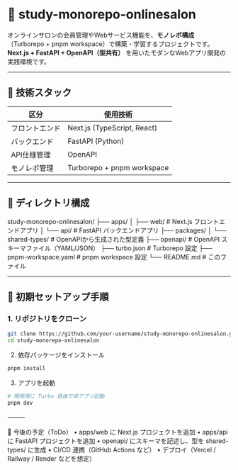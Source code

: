 # 📘 study-monorepo-onlinesalon

オンラインサロンの会員管理やWebサービス機能を、**モノレポ構成**（Turborepo + pnpm workspace）で構築・学習するプロジェクトです。  
**Next.js + FastAPI + OpenAPI（型共有）** を用いたモダンなWebアプリ開発の実践環境です。

---

## 🧩 技術スタック

| 区分           | 使用技術                        |
|----------------|---------------------------------|
| フロントエンド | Next.js (TypeScript, React)     |
| バックエンド   | FastAPI (Python)                |
| API仕様管理    | OpenAPI                         |
| モノレポ管理   | Turborepo + pnpm workspace      |

---

## 📁 ディレクトリ構成

study-monorepo-onlinesalon/
├── apps/
│   ├── web/               # Next.js フロントエンドアプリ
│   └── api/               # FastAPI バックエンドアプリ
├── packages/
│   └── shared-types/      # OpenAPIから生成された型定義
├── openapi/               # OpenAPI スキーマファイル（YAML/JSON）
├── turbo.json             # Turborepo 設定
├── pnpm-workspace.yaml    # pnpm workspace 設定
└── README.md              # このファイル

---

## 🚀 初期セットアップ手順

### 1. リポジトリをクローン

```bash
git clone https://github.com/your-username/study-monorepo-onlinesalon.git
cd study-monorepo-onlinesalon
```
2. 依存パッケージをインストール
```bash
pnpm install
```
3. アプリを起動
```bash
# 開発用に Turbo 経由で両アプリ起動
pnpm dev
```


⸻

📌 今後の予定（ToDo）
	•	apps/web に Next.js プロジェクトを追加
	•	apps/api に FastAPI プロジェクトを追加
	•	openapi/ にスキーマを記述し、型を shared-types/ に生成
	•	CI/CD 連携（GitHub Actions など）
	•	デプロイ（Vercel / Railway / Render などを想定）
